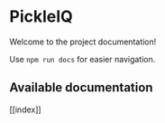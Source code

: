 # PickleIQ

Welcome to the project documentation!

Use `npm run docs` for easier navigation.

## Available documentation

[[index]]
